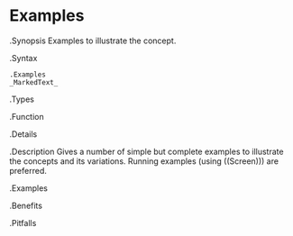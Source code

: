 # Examples

.Synopsis
Examples to illustrate the concept.

.Syntax
```
.Examples
_MarkedText_
```

.Types

.Function

.Details

.Description
Gives a number of simple but complete examples to illustrate the concepts and its variations.
Running examples (using ((Screen))) are preferred.

.Examples

.Benefits

.Pitfalls

